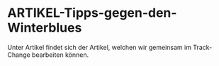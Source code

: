 # ARTIKEL-Tipps-gegen-den-Winterblues

Unter Artikel findet sich der Artikel, welchen wir gemeinsam im Track-Change bearbeiten können.
